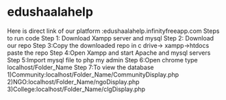 # edushaalahelp
Here is direct link of our platform :edushaalahelp.infinityfreeapp.com
Steps to run code
Step 1: Download Xampp server and mysql
Step 2: Download our repo
Step 3:Copy the downloaded repo in c drive-> xampp->htdocs paste the repo
Step 4:Open Xampp and start Apache and mysql servers
Step 5:Import mysql file to php my admin
Step 6:Open chrome type localhost/Folder_Name
Step 7:To view the database 
       1)Community:localhost/Folder_Name/CommunityDisplay.php
       2)NGO:localhost/Folder_Name/ngoDisplay.php
       3)College:localhost/Folder_Name/clgDisplay.php
